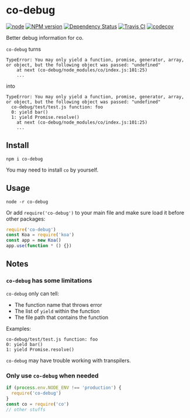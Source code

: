 # co-debug

[![node](https://img.shields.io/node/v/gh-badges.svg)]() [![NPM version][npm-image]][npm-url] [![Dependency Status][daviddm-image]][daviddm-url] [![Travis CI][travis-image]][travis-url] [![codecov][codecov-image]][codecov-url]

Better debug information for co.

`co-debug` turns

```
TypeError: You may only yield a function, promise, generator, array, or object, but the following object was passed: "undefined"
    at next (co-debug/node_modules/co/index.js:101:25)
    ...
```

into

```
TypeError: You may only yield a function, promise, generator, array, or object, but the following object was passed: "undefined"
  co-debug/test/test.js function: foo
  0: yield bar()
  1: yield Promise.resolve()
    at next (co-debug/node_modules/co/index.js:101:25)
    ...
```

## Install

```
npm i co-debug
```

You may need to install `co` by yourself.

## Usage

```
node -r co-debug
```

Or add `require('co-debug')` to your main file and make sure load it before other packages:

```js
require('co-debug')
const Koa = require('koa')
const app = new Koa()
app.use(function * () {})
```

## Notes

### `co-debug` has some limitations

`co-debug` only can tell:

- The function name that throws error
- The list of `yield` within the function
- The file path that contains the function

Examples:

```
co-debug/test/test.js function: foo
0: yield bar()
1: yield Promise.resolve()
```

`co-debug` may have trouble working with transpilers.

### Only use `co-debug` when needed

```js
if (process.env.NODE_ENV !== 'production') {
  require('co-debug')
}
const co = require('co')
// other stuffs
```

[npm-url]: https://npmjs.org/package/co-debug
[npm-image]: http://img.shields.io/npm/v/co-debug.svg
[daviddm-url]: https://david-dm.org/chrisyip/co-debug
[daviddm-image]: http://img.shields.io/david/chrisyip/co-debug.svg
[travis-url]: https://travis-ci.org/chrisyip/co-debug
[travis-image]: http://img.shields.io/travis/chrisyip/co-debug.svg
[codecov-url]: https://codecov.io/gh/chrisyip/co-debug
[codecov-image]: https://img.shields.io/codecov/c/github/chrisyip/co-debug.svg
